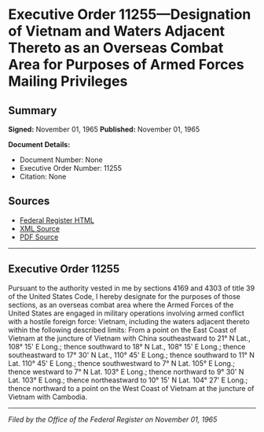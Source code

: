 # Executive Order 11255—Designation of Vietnam and Waters Adjacent Thereto as an Overseas Combat Area for Purposes of Armed Forces Mailing Privileges

## Summary

**Signed:** November 01, 1965
**Published:** November 01, 1965

**Document Details:**
- Document Number: None
- Executive Order Number: 11255
- Citation: None

## Sources
- [Federal Register HTML](https://www.presidency.ucsb.edu/documents/executive-order-11255-designation-vietnam-and-waters-adjacent-thereto-overseas-combat-area)
- [XML Source](None)
- [PDF Source](None)

---

## Executive Order 11255

Pursuant to the authority vested in me by sections 4169 and 4303 of title 39 of the United States Code, I hereby designate for the purposes of those sections, as an overseas combat area where the Armed Forces of the United States are engaged in military operations involving armed conflict with a hostile foreign force:
Vietnam, including the waters adjacent thereto within the following described limits: From a point on the East Coast of Vietnam at the juncture of Vietnam with China southeastward to 21° N Lat., 108° 15' E Long.; thence southward to 18° N Lat., 108° 15' E Long.; thence southeastward to 17° 30' N Lat., 110° 45' E Long.; thence southward to 11° N Lat. 110° 45' E Long.; thence southwestward to 7° N Lat. 105° E Long.; thence westward to 7° N Lat. 103° E Long.; thence northward to 9° 30' N Lat. 103° E Long.; thence northeastward to 10° 15' N Lat. 104° 27' E Long.; thence northward to a point on the West Coast of Vietnam at the juncture of Vietnam with Cambodia.

---

*Filed by the Office of the Federal Register on November 01, 1965*

